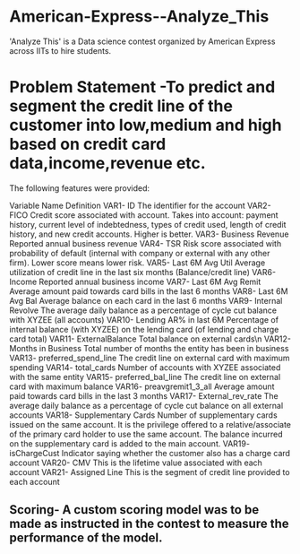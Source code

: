 # American-Express--Analyze_This
'Analyze This' is a Data science contest organized by American Express across IITs to hire students. 

# Problem Statement -To predict and segment the credit line of the customer into low,medium and high based on credit card data,income,revenue etc.

The following features were provided:

Variable Name	Definition
VAR1-	ID	The identifier for the account
VAR2-	FICO	Credit score associated with account. Takes into account: payment history, current level of indebtedness, types of credit used, length of credit history, and new credit accounts. Higher is better.
VAR3-	Business Revenue	Reported annual business revenue
VAR4-	TSR	Risk score associated with probability of default (internal with company or external with any other firm). Lower score means lower risk.
VAR5-	Last 6M Avg Util	Average utilization of credit line in the last six months (Balance/credit line)
VAR6-	Income	Reported annual business income
VAR7-	Last 6M Avg Remit	Average amount paid towards card bills in the last 6 months
VAR8-	Last 6M Avg Bal	Average balance on each card in the last 6 months
VAR9-	Internal Revolve	The average daily balance as a percentage of cycle cut balance with XYZEE (all accounts)
VAR10-	Lending AR% in last 6M	Percentage of internal balance (with XYZEE) on the lending card (of lending and charge card total)
VAR11-	ExternalBalance	Total balance on external cards\n
VAR12-	Months in Business	Total number of months the entity has been in business
VAR13-	preferred_spend_line	The credit line on external card with maximum spending
VAR14-	total_cards	Number of accounts with XYZEE associated with the same entity
VAR15-	preferred_bal_line	The credit line on external card with maximum balance
VAR16-	preavgremit1_3_all	Average amount paid towards card bills in the last 3 months
VAR17-	External_rev_rate	The average daily balance as a percentage of cycle cut balance on all external accounts
VAR18-	Supplementary Cards	Number of supplementary cards issued on the same account. It is the privilege offered to a relative/associate of the primary card holder to use the same account. The balance incurred on the supplementary card is added to the main account.
VAR19-	isChargeCust	Indicator saying whether the customer also has a charge card account
VAR20-	CMV	This is the lifetime value associated with each account
VAR21-	Assigned Line	This is the segment of credit line provided to each account
	
## Scoring- A custom scoring model was to be made as instructed in the contest to measure the performance of the model. 
